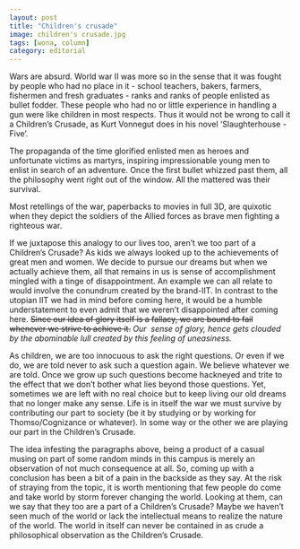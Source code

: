 ```yaml
---
layout: post
title: "Children's crusade"
image: children's crusade.jpg
tags: [wona, column]
category: editorial
---
```


Wars are absurd. World war II was more so in the sense that it was fought by people who had no place in it - school teachers, bakers, farmers, fishermen and fresh graduates - ranks and ranks of people enlisted as bullet fodder. These people who had no or little experience in handling a gun were like children in most respects. Thus it would not be wrong to call it a Children’s Crusade, as Kurt Vonnegut does in his novel ‘Slaughterhouse - Five’.

The propaganda of the time glorified enlisted men as heroes and unfortunate victims as martyrs, inspiring impressionable young men to enlist in search of an adventure. Once the first bullet whizzed past them, all the philosophy went right out of the window. All the mattered was their survival.

Most retellings of the war, paperbacks to movies in full 3D, are quixotic when they depict the soldiers of the Allied forces as brave men fighting a righteous war.

If we juxtapose this analogy to our lives too, aren’t we too part of a Children’s Crusade? As kids we always looked up to the achievements of great men and women. We decide to pursue our dreams but when we actually achieve them, all that remains in us is sense of accomplishment mingled with a tinge of disappointment. An example we can all relate to would involve the conundrum created by the brand-IIT. In contrast to the utopian IIT we had in mind before coming here, it would be a humble understatement to even admit that we weren’t disappointed after coming here. ~~Since our idea of glory itself is a fallacy, we are bound to fail whenever we strive to achieve it.~~ _Our  sense of glory, hence gets clouded by the abominable lull created by this feeling of uneasiness._

As children, we are too innocuous to ask the right questions. Or even if we do, we are told never to ask such a question again. We believe whatever we are told. Once we grow up such questions become hackneyed and trite to the effect that we don’t bother what lies beyond those questions. Yet, sometimes we are left with no real choice but to keep living our old dreams that no longer make any sense. Life is in itself the war we must survive by contributing our part to society (be it by studying or by working for Thomso/Cognizance or whatever). In some way or the other we are playing our part in the Children’s Crusade.

The idea infesting the paragraphs above, being a product of a casual musing on part of some random minds in this campus is merely an observation of not much consequence at all. So, coming up with a conclusion has been a bit of a pain in the backside as they say. At the risk of straying from the topic, it is worth mentioning that few people do come and take world by storm forever changing the world. Looking at them, can we say that they too are a part of a Children’s Crusade? Maybe we haven’t seen much of the world or lack the intellectual means to realize the nature of the world. The world in itself can never be contained in as crude a philosophical observation as the Children’s Crusade.
